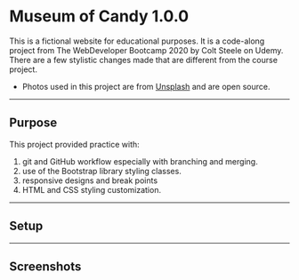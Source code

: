# Museum of Candy 1.0.0
This is a fictional website for educational purposes. It is a code-along project from The WebDeveloper Bootcamp 2020 by Colt Steele on Udemy. There are a few stylistic changes made that are different from the course project.  
* Photos used in this project are from [Unsplash](https://unsplash.com) and are open source.

---
## Purpose
This project provided practice with:
1. git and GitHub workflow especially with branching and merging.
2. use of the Bootstrap library styling classes.
3. responsive designs and break points
4. HTML and CSS styling customization.

---
## Setup

---
## Screenshots

